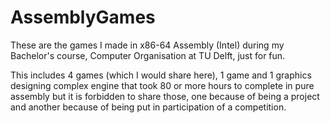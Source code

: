 # AssemblyGames
These are the games I made in x86-64 Assembly (Intel) during my Bachelor's course, Computer Organisation at TU Delft, just for fun.

This includes 4 games (which I would share here), 1 game and 1 graphics designing complex engine that took 80 or more hours to complete in pure assembly but it is forbidden to share those, one because of being a project and another because of being
put in participation of a competition.
